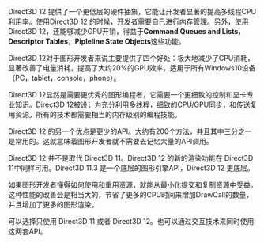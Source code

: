 Direct3D 12 提供了一个更低层的硬件抽象，它能让开发者显著的提高多线程CPU利用率。使用Direct3D 12 的时候，开发者需要自己进行内存管理。另外，使用Direct3D 12，还能够减少GPU开销，得益于**Command Queues and Lists**，**Descriptor Tables**，**Pipleline State Objects**这些功能。

Direct3D 12对于图形开发者来说主要提供了四个好处：极大地减少了CPU消耗，显著改善了电量消耗，提高了大约20%的GPU效率，适用于所有Windows10设备（PC，tablet，console，phone）。

Direct3D 12显然是需要更优秀的图形编程者，它需要一个更细致的控制和显卡专业知识。Direct3D 12被设计为充分利用多线程，细致的CPU/GPU同步，和传送复用资源。所有的技术都需要相当的内存级别的编程技能。

Direct3D 12 的另一个优点是更少的API。大约有200个方法，并且其中三分之一是常用的。这就意味着图形开发者就不需要去记忆大量的API调用。

Direct3D 12 并不是取代 Direct3D 11。Direct3D 12 的新的渲染功能在 Direct3D 11中同样可用。Direct3D 11.3 是一个底层的图形引擎API，Direct3D 12 更底层。

如果图形开发者懂得如何使用和重用资源，就能从最小化提交和复制资源中受益。这种性能的改善会是相当大的，节省了更多的CPU时间来增加DrawCall的数量，并且增加了更多的图形渲染。

可以选择只使用 Direct3D 11 或者 Direct3D 12。也可以通过交互技术来同时使用这两套API。